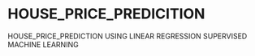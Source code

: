 # HOUSE_PRICE_PREDICITION
HOUSE_PRICE_PREDICTION USING
LINEAR REGRESSION
SUPERVISED MACHINE LEARNING
